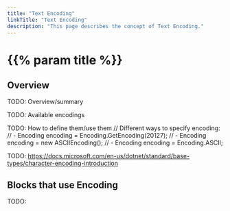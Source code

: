 ```yaml
---
title: "Text Encoding"
linkTitle: "Text Encoding"
description: "This page describes the concept of Text Encoding."
---
```


# {{% param title %}}

## Overview

TODO: Overview/summary

TODO: Available encodings

TODO: How to define them/use them
 // Different ways to specify encoding:
            //      - Encoding encoding = Encoding.GetEncoding(20127);
            //      - Encoding encoding = new ASCIIEncoding();
            //      - Encoding encoding = Encoding.ASCII;
            
TODO: https://docs.microsoft.com/en-us/dotnet/standard/base-types/character-encoding-introduction

## Blocks that use Encoding

TODO:
